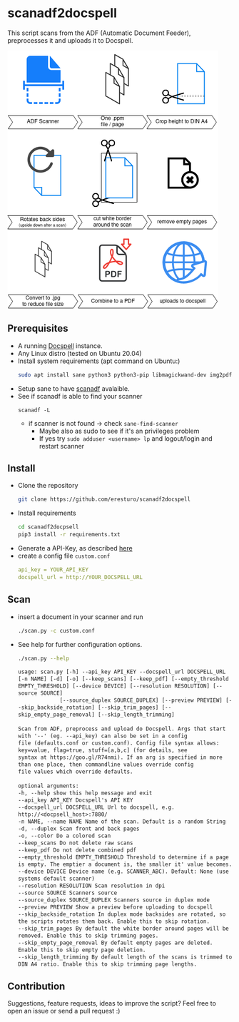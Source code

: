 # scanadf2docspell

This script scans from the ADF (Automatic Document Feeder), preprocesses it and uploads it to Docspell.

![Overview](overview.png)

## Prerequisites

* A running [Docspell](https://github.com/eikek/docspell) instance.
* Any Linux distro (tested on Ubuntu 20.04)
* Install system requirements (apt command on Ubuntu:)
  ```bash
  sudo apt install sane python3 python3-pip libmagickwand-dev img2pdf sane-utils
  ```
* Setup sane to have [scanadf](https://linux.die.net/man/1/scanadf) avalaible.
* See if scanadf is able to find your scanner
  ```
  scanadf -L
  ```
    * if scanner is not found -> check `sane-find-scanner`
        * Maybe also as sudo to see if it's an privileges problem
        * If yes try `sudo adduser <username> lp` and logout/login and restart scanner

## Install

* Clone the repository
  ```bash
  git clone https://github.com/eresturo/scanadf2docspell
  ```
* Install requirements
  ```bash
  cd scanadf2docpsell
  pip3 install -r requirements.txt
  ```
* Generate a API-Key, as described [here](https://docspell.org/docs/webapp/uploading/#anonymous-upload)
* create a config file `custom.conf`
    ```yaml
    api_key = YOUR_API_KEY
    docspell_url = http://YOUR_DOCSPELL_URL
    ```

## Scan

* insert a document in your scanner and run
    ```bash
    ./scan.py -c custom.conf
    ```
* See help for further configuration options.
  ```bash
  ./scan.py --help
  ```
  ```
  usage: scan.py [-h] --api_key API_KEY --docspell_url DOCSPELL_URL [-n NAME] [-d] [-o] [--keep_scans] [--keep_pdf] [--empty_threshold EMPTY_THRESHOLD] [--device DEVICE] [--resolution RESOLUTION] [--source SOURCE]
               [--source_duplex SOURCE_DUPLEX] [--preview PREVIEW] [--skip_backside_rotation] [--skip_trim_pages] [--skip_empty_page_removal] [--skip_length_trimming]

  Scan from ADF, preprocess and upload do Docspell. Args that start with '--' (eg. --api_key) can also be set in a config
  file (defaults.conf or custom.conf). Config file syntax allows: key=value, flag=true, stuff=[a,b,c] (for details, see
  syntax at https://goo.gl/R74nmi). If an arg is specified in more than one place, then commandline values override config
  file values which override defaults.

  optional arguments:
  -h, --help show this help message and exit 
  --api_key API_KEY Docspell's API KEY 
  --docspell_url DOCSPELL_URL Url to docspell, e.g. http://<docpsell_host>:7880/ 
  -n NAME, --name NAME Name of the scan. Default is a random String 
  -d, --duplex Scan front and back pages 
  -o, --color Do a colored scan 
  --keep_scans Do not delete raw scans 
  --keep_pdf Do not delete combined pdf 
  --empty_threshold EMPTY_THRESHOLD Threshold to determine if a page is empty. The emptier a document is, the smaller it' value becomes. 
  --device DEVICE Device name (e.g. SCANNER_ABC). Default: None (use systems default scanner)
  --resolution RESOLUTION Scan resolution in dpi 
  --source SOURCE Scanners source 
  --source_duplex SOURCE_DUPLEX Scanners source in duplex mode 
  --preview PREVIEW Show a preview before uploading to docspell
  --skip_backside_rotation In duplex mode backsides are rotated, so the scripts rotates them back. Enable this to skip rotation.
  --skip_trim_pages By default the white border around pages will be removed. Enable this to skip trimming pages.
  --skip_empty_page_removal By default empty pages are deleted. Enable this to skip empty page deletion.
  --skip_length_trimming By default length of the scans is trimmed to DIN A4 ratio. Enable this to skip trimming page lengths.
  ```

## Contribution

Suggestions, feature requests, ideas to improve the script? Feel free to open an issue or send a pull request :)  